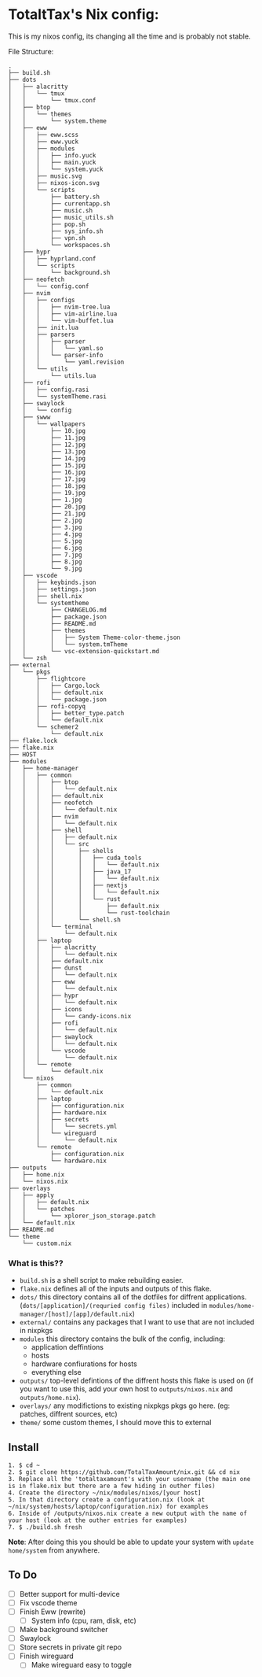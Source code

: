 # TotaltTax's Nix config:

This is my nixos config, its changing all the time and is probably not stable.

File Structure:
```
.
├── build.sh
├── dots
│   ├── alacritty
│   │   └── tmux
│   │       └── tmux.conf
│   ├── btop
│   │   └── themes
│   │       └── system.theme
│   ├── eww
│   │   ├── eww.scss
│   │   ├── eww.yuck
│   │   ├── modules
│   │   │   ├── info.yuck
│   │   │   ├── main.yuck
│   │   │   └── system.yuck
│   │   ├── music.svg
│   │   ├── nixos-icon.svg
│   │   └── scripts
│   │       ├── battery.sh
│   │       ├── currentapp.sh
│   │       ├── music.sh
│   │       ├── music_utils.sh
│   │       ├── pop.sh
│   │       ├── sys_info.sh
│   │       ├── vpn.sh
│   │       └── workspaces.sh
│   ├── hypr
│   │   ├── hyprland.conf
│   │   └── scripts
│   │       └── background.sh
│   ├── neofetch
│   │   └── config.conf
│   ├── nvim
│   │   ├── configs
│   │   │   ├── nvim-tree.lua
│   │   │   ├── vim-airline.lua
│   │   │   └── vim-buffet.lua
│   │   ├── init.lua
│   │   ├── parsers
│   │   │   ├── parser
│   │   │   │   └── yaml.so
│   │   │   └── parser-info
│   │   │       └── yaml.revision
│   │   └── utils
│   │       └── utils.lua
│   ├── rofi
│   │   ├── config.rasi
│   │   └── systemTheme.rasi
│   ├── swaylock
│   │   └── config
│   ├── swww
│   │   └── wallpapers
│   │       ├── 10.jpg
│   │       ├── 11.jpg
│   │       ├── 12.jpg
│   │       ├── 13.jpg
│   │       ├── 14.jpg
│   │       ├── 15.jpg
│   │       ├── 16.jpg
│   │       ├── 17.jpg
│   │       ├── 18.jpg
│   │       ├── 19.jpg
│   │       ├── 1.jpg
│   │       ├── 20.jpg
│   │       ├── 21.jpg
│   │       ├── 2.jpg
│   │       ├── 3.jpg
│   │       ├── 4.jpg
│   │       ├── 5.jpg
│   │       ├── 6.jpg
│   │       ├── 7.jpg
│   │       ├── 8.jpg
│   │       └── 9.jpg
│   ├── vscode
│   │   ├── keybinds.json
│   │   ├── settings.json
│   │   ├── shell.nix
│   │   └── systemtheme
│   │       ├── CHANGELOG.md
│   │       ├── package.json
│   │       ├── README.md
│   │       ├── themes
│   │       │   ├── System Theme-color-theme.json
│   │       │   └── system.tmTheme
│   │       └── vsc-extension-quickstart.md
│   └── zsh
├── external
│   └── pkgs
│       ├── flightcore
│       │   ├── Cargo.lock
│       │   ├── default.nix
│       │   └── package.json
│       ├── rofi-copyq
│       │   ├── better_type.patch
│       │   └── default.nix
│       └── schemer2
│           └── default.nix
├── flake.lock
├── flake.nix
├── HOST
├── modules
│   ├── home-manager
│   │   ├── common
│   │   │   ├── btop
│   │   │   │   └── default.nix
│   │   │   ├── default.nix
│   │   │   ├── neofetch
│   │   │   │   └── default.nix
│   │   │   ├── nvim
│   │   │   │   └── default.nix
│   │   │   ├── shell
│   │   │   │   ├── default.nix
│   │   │   │   └── src
│   │   │   │       ├── shells
│   │   │   │       │   ├── cuda_tools
│   │   │   │       │   │   └── default.nix
│   │   │   │       │   ├── java_17
│   │   │   │       │   │   └── default.nix
│   │   │   │       │   ├── nextjs
│   │   │   │       │   │   └── default.nix
│   │   │   │       │   └── rust
│   │   │   │       │       ├── default.nix
│   │   │   │       │       └── rust-toolchain
│   │   │   │       └── shell.sh
│   │   │   └── terminal
│   │   │       └── default.nix
│   │   ├── laptop
│   │   │   ├── alacritty
│   │   │   │   └── default.nix
│   │   │   ├── default.nix
│   │   │   ├── dunst
│   │   │   │   └── default.nix
│   │   │   ├── eww
│   │   │   │   └── default.nix
│   │   │   ├── hypr
│   │   │   │   └── default.nix
│   │   │   ├── icons
│   │   │   │   └── candy-icons.nix
│   │   │   ├── rofi
│   │   │   │   └── default.nix
│   │   │   ├── swaylock
│   │   │   │   └── default.nix
│   │   │   └── vscode
│   │   │       └── default.nix
│   │   └── remote
│   │       └── default.nix
│   └── nixos
│       ├── common
│       │   └── default.nix
│       ├── laptop
│       │   ├── configuration.nix
│       │   ├── hardware.nix
│       │   ├── secrets
│       │   │   └── secrets.yml
│       │   └── wireguard
│       │       └── default.nix
│       └── remote
│           ├── configuration.nix
│           └── hardware.nix
├── outputs
│   ├── home.nix
│   └── nixos.nix
├── overlays
│   ├── apply
│   │   ├── default.nix
│   │   └── patches
│   │       └── xplorer_json_storage.patch
│   └── default.nix
├── README.md
└── theme
    └── custom.nix
```
### What is this??
- `build.sh` is a shell script to make rebuilding easier.
- `flake.nix` defines all of the inputs and outputs of this flake.
- `dots/` this directory contains all of the dotfiles for diffrent applications. (`dots/[application]/(requried config files)` included in `modules/home-manager/[host]/[app]/default.nix`)
- `external/` contains any packages that I want to use that are not included in nixpkgs
- `modules` this directory contains the bulk of the config, including: 
    - application deffintions
    - hosts
    - hardware confiurations for hosts
    - everything else
- `outputs/` top-level defintions of the diffrent hosts this flake is used on (if you want to use this, add your own host to `outputs/nixos.nix` and `outputs/home.nix`).
- `overlays/` any modifictions to existing nixpkgs pkgs go here. (eg: patches, diffrent sources, etc)
- `theme/` some custom themes, I should move this to external

## Install
```
1. $ cd ~
2. $ git clone https://github.com/TotalTaxAmount/nix.git && cd nix
3. Replace all the 'totaltaxamount's with your username (the main one is in flake.nix but there are a few hiding in outher files)
4. Create the directory ~/nix/modules/nixos/[your host]
5. In that directory create a configuration.nix (look at ~/nix/system/hosts/laptop/configuration.nix) for examples
6. Inside of /outputs/nixos.nix create a new output with the name of your host (look at the outher entries for examples)
7. $ ./build.sh fresh
```

**Note**: After doing this you should be able to update your system with `update home/system` from anywhere.

## To Do
- [ ] Better support for multi-device
- [ ] Fix vscode theme
- [ ] Finish Eww (rewrite)
    - [ ] System info (cpu, ram, disk, etc)
- [ ] Make background switcher
- [ ] Swaylock
- [ ] Store secrets in private git repo
- [ ] Finish wireguard
    - [ ] Make wireguard easy to toggle
